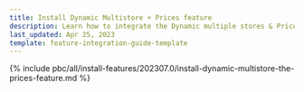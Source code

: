 ```yaml
---
title: Install Dynamic Multistore + Prices feature
description: Learn how to integrate the Dynamic multiple stores & Prices feature into a Spryker project.
last_updated: Apr 25, 2023
template: feature-integration-guide-template
---
```


{% include pbc/all/install-features/202307.0/install-dynamic-multistore-the-prices-feature.md %} <!-- To edit, see /_includes/pbc/all/install-features/202307.0/install-dynamic-multistore-the-prices-feature.md -->
